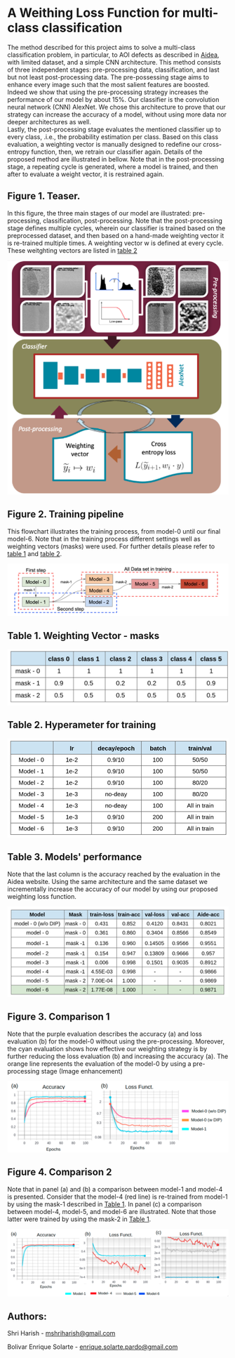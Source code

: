 # A Weithing Loss Function for multi-class classification

The method described for this project aims to solve a multi-class classification problem, in particular,
to AOI defects as described in [Aidea](https://aidea-web.tw/topic/a49e3f76-69c9-4a4a-bcfc-c882840b3f27), with limited dataset, and a simple CNN architecture. This method consists of three independent stages: pre-processing data,
classification, and last but not least post-processing data. 
The pre-possessing stage aims to enhance every image such that the most salient features are boosted. 
Indeed we show that using the pre-processing strategy increases the performance of our model by about 15%.
Our classifier is the convolution neural network (CNN) AlexNet.
We chose this architecture to prove that our strategy can increase the accuracy of a model,
without using more data nor deeper architectures as well.  
Lastly, the post-processing stage evaluates the mentioned classifier up to every class, .i.e., the probability estimation per class. 
Based on this class evaluation, a weighting vector is manually designed to redefine our cross-entropy function, 
then, we retrain our classifier again. Details of the proposed method are illustrated in bellow.
Note that in the post-processing stage, a repeating cycle is generated, where a model is trained, 
and then after to evaluate a weight vector, it is restrained again.

## Figure 1. Teaser. 
In this figure, the three main stages of our model are illustrated: pre-processing, classification, post-processing. Note that the post-processing stage defines multiple cycles, wherein our classifier is trained based on the preprocessed dataset, and then based on a hand-made weighting vector it is re-trained multiple times. A weighting vector w is defined at every cycle. These weitghting vectors are listed in [table 2](#table-1-weighting-vector---mask)


![Figure 1](figures/teaser.png)


## Figure 2. Training pipeline

This flowchart illustrates the training process, from model-0 until our final model-6. Note that in the training process different settings well as weighting vectors (masks) were used. For further details please refer to [table 1](#table-1-weighting-vector---mask) and [table 2](#table-2-hyperameter-for-training).


![Figure 2](figures/training.png)


## Table 1. Weighting Vector - masks

![Table 1](figures/masks.png)


## Table 2. Hyperameter for training

![Table 2](figures/hyperparameters.png)


## Table 3. Models' performance
 Note that the last column is the accuracy reached by the evaluation in the Aidea website. Using the same architecture and the same dataset we incrementally increase the accuracy of our model by using our proposed weighting loss function.

![Table 2](figures/model_performance.png)


## Figure 3. Comparison 1
Note that the purple evaluation describes the accuracy (a) and loss evaluation (b) for the model-0 without using the pre-processing. Moreover, the cyan evaluation shows how effective our weighting strategy is by further reducing the loss evaluation (b) and increasing the accuracy (a). The orange line represents the evaluation of the model-0 by using a pre-processing stage (Image enhancement) 

![Table 2](figures/comparison1.png)

## Figure 4. Comparison 2
Note that in panel (a) and (b) a comparison between model-1 and model-4 is presented.  Consider that the model-4 (red line) is re-trained from model-1 by using the mask-1 described in [Table 1](#table-1-weighting-vector---mask). In panel (c) a comparison between model-4, model-5, and model-6 are illustrated. Note that those latter were trained by using the mask-2 in [Table 1](#table-1-weighting-vector---mask). 


![Table 2](figures/comparison2.png)

## Authors:

Shri Harish - 
mshriharish@gmail.com

Bolivar Enrique Solarte -
enrique.solarte.pardo@gmail.com 

